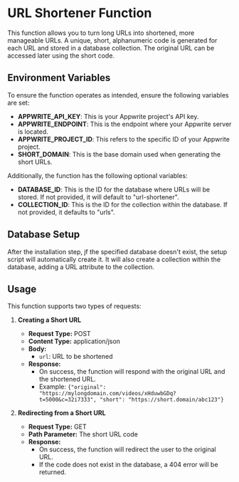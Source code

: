 # URL Shortener Function

This function allows you to turn long URLs into shortened, more manageable URLs. A unique, short, alphanumeric code is generated for each URL and stored in a database collection. The original URL can be accessed later using the short code.

## Environment Variables

To ensure the function operates as intended, ensure the following variables are set:

- **APPWRITE_API_KEY**: This is your Appwrite project's API key.
- **APPWRITE_ENDPOINT**: This is the endpoint where your Appwrite server is located.
- **APPWRITE_PROJECT_ID**: This refers to the specific ID of your Appwrite project.
- **SHORT_DOMAIN**: This is the base domain used when generating the short URLs.

Additionally, the function has the following optional variables:

- **DATABASE_ID**: This is the ID for the database where URLs will be stored. If not provided, it will default to "url-shortener".
- **COLLECTION_ID**: This is the ID for the collection within the database. If not provided, it defaults to "urls".

## Database Setup

After the installation step, jf the specified database doesn't exist, the setup script will automatically create it. It will also create a collection within the database, adding a URL attribute to the collection.

## Usage

This function supports two types of requests:

1. **Creating a Short URL**

   - **Request Type:** POST
   - **Content Type:** application/json
   - **Body:** 
     - `url`: URL to be shortened
   - **Response:** 
     - On success, the function will respond with the original URL and the shortened URL.
     - Example: `{"original": "https://mylongdomain.com/videos/xHduwbGDq?t=5000&c=32i7333", "short": "https://short.domain/abc123"}`

2. **Redirecting from a Short URL**

   - **Request Type:** GET
   - **Path Parameter:** The short URL code
   - **Response:** 
     - On success, the function will redirect the user to the original URL.
     - If the code does not exist in the database, a 404 error will be returned.

